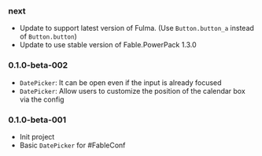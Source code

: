 ### next

* Update to support latest version of Fulma. (Use `Button.button_a` instead of `Button.button`)
* Update to use stable version of Fable.PowerPack 1.3.0

### 0.1.0-beta-002

* `DatePicker`: It can be open even if the input is already focused
* `DatePicker`: Allow users to customize the position of the calendar box via the config

### 0.1.0-beta-001

* Init project
* Basic `DatePicker` for #FableConf
